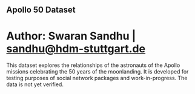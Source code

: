 ## Apollo 50 Dataset ##
# Author: Swaran Sandhu | sandhu@hdm-stuttgart.de
This dataset explores the relationships of the astronauts of the Apollo missions celebrating the 50 years of the moonlanding. It is developed for testing purposes of social network packages and work-in-progress. The data is not yet verified.   
